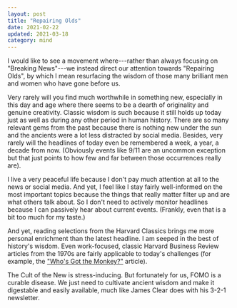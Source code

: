 ```yaml
---
layout: post
title: "Repairing Olds"
date: 2021-02-22
updated: 2021-03-18
category: mind
---
```


I would like to see a movement where---rather than always focusing on "Breaking News"---we instead direct our attention towards "Repairing Olds", by which I mean resurfacing the wisdom of those many brilliant men and women who have gone before us.

Very rarely will you find much worthwhile in something new, especially in this day and age where there seems to be a dearth of originality and genuine creativity. Classic wisdom is such because it still holds up today just as well as during any other period in human history. There are so many relevant gems from the past because there is nothing new under the sun and the ancients were a lot less distracted by social media. Besides, very rarely will the headlines of today even be remembered a week, a year, a decade from now. (Obviously events like 9/11 are an uncommon exception but that just points to how few and far between those occurrences really are).

I live a very peaceful life because I don't pay much attention at all to the news or social media. And yet, I feel like I stay fairly well-informed on the most important topics because the things that really matter filter up and are what others talk about. So I don't need to actively monitor headlines because I can passively hear about current events. (Frankly, even that is a bit too much for my taste.)

And yet, reading selections from the Harvard Classics brings me more personal enrichment than the latest headline. I am seeped in the best of history's wisdom. Even work-focused, classic Harvard Business Review articles from the 1970s are fairly applicable to today's challenges (for example, the ["Who's Got the Monkey?"][monkey] article).

The Cult of the New is stress-inducing. But fortunately for us, FOMO is a curable disease. We just need to cultivate ancient wisdom and make it digestable and easily available, much like James Clear does with his 3-2-1 newsletter.

[monkey]: https://hbr.org/1999/11/management-time-whos-got-the-monkey
